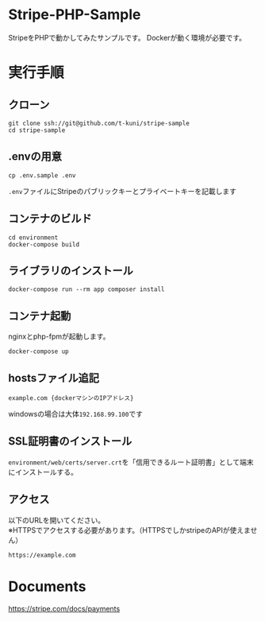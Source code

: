 # Stripe-PHP-Sample

StripeをPHPで動かしてみたサンプルです。
Dockerが動く環境が必要です。

# 実行手順

## クローン

```
git clone ssh://git@github.com/t-kuni/stripe-sample
cd stripe-sample
```

## .envの用意

```
cp .env.sample .env
```

`.env`ファイルにStripeのパブリックキーとプライベートキーを記載します

## コンテナのビルド

```
cd environment
docker-compose build
```

## ライブラリのインストール

```
docker-compose run --rm app composer install
```

## コンテナ起動

nginxとphp-fpmが起動します。

```
docker-compose up 
```

## hostsファイル追記

```
example.com {dockerマシンのIPアドレス}
```
windowsの場合は大体`192.168.99.100`です

## SSL証明書のインストール

`environment/web/certs/server.crt`を「信用できるルート証明書」として端末にインストールする。

## アクセス

以下のURLを開いてください。  
※HTTPSでアクセスする必要があります。（HTTPSでしかstripeのAPIが使えません）

```
https://example.com
```

# Documents

https://stripe.com/docs/payments